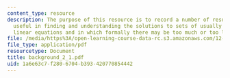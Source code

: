 ```yaml
---
content_type: resource
description: The purpose of this resource is to record a number of results which are
  useful in finding and understanding the solutions to sets of usually noisy simultaneous
  linear equations and in which formally there may be too much or too little information.
file: /media/https%3A/open-learning-course-data-rc.s3.amazonaws.com/12-864-inference-from-data-and-models-spring-2005/1a6e63c7f2806704b393420770854442_background_2_1.pdf
file_type: application/pdf
resourcetype: Document
title: background_2_1.pdf
uid: 1a6e63c7-f280-6704-b393-420770854442
---
```

